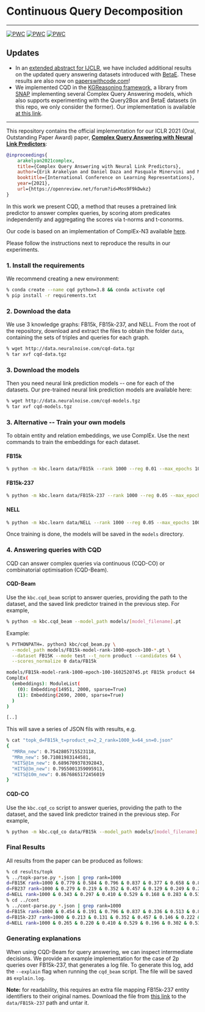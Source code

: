 # Continuous Query Decomposition

---

[![PWC](https://img.shields.io/endpoint.svg?url=https://paperswithcode.com/badge/complex-query-answering-with-neural-link-1/complex-query-answering-on-fb15k)](https://paperswithcode.com/sota/complex-query-answering-on-fb15k?p=complex-query-answering-with-neural-link-1)
[![PWC](https://img.shields.io/endpoint.svg?url=https://paperswithcode.com/badge/complex-query-answering-with-neural-link-1/complex-query-answering-on-fb15k-237)](https://paperswithcode.com/sota/complex-query-answering-on-fb15k-237?p=complex-query-answering-with-neural-link-1)
[![PWC](https://img.shields.io/endpoint.svg?url=https://paperswithcode.com/badge/complex-query-answering-with-neural-link-1/complex-query-answering-on-nell-995)](https://paperswithcode.com/sota/complex-query-answering-on-nell-995?p=complex-query-answering-with-neural-link-1)


## Updates

- In an [extended abstract for IJCLR](https://www.ijcai.org/proceedings/2022/741),  we have included additional results on the updated query answering datasets introduced with [BetaE](https://arxiv.org/abs/2010.11465). These results are also now on [paperswithcode.com](https://paperswithcode.com/paper/complex-query-answering-with-neural-link-1)!
- We implemented CQD in the [KGReasoning framework](https://github.com/snap-stanford/KGReasoning), a library from [SNAP](http://snap.stanford.edu/) implementing several Complex Query Answering models, which also supports experimenting with the Query2Box and BetaE datasets (in this repo, we only consider the former). Our implementation is available [at this link](https://github.com/pminervini/KGReasoning/).

---

This repository contains the official implementation for our ICLR 2021 (Oral, Outstanding Paper Award) paper, [**Complex Query Answering with Neural Link Predictors**](https://openreview.net/forum?id=Mos9F9kDwkz):

```bibtex
@inproceedings{
    arakelyan2021complex,
    title={Complex Query Answering with Neural Link Predictors},
    author={Erik Arakelyan and Daniel Daza and Pasquale Minervini and Michael Cochez},
    booktitle={International Conference on Learning Representations},
    year={2021},
    url={https://openreview.net/forum?id=Mos9F9kDwkz}
}
```

In this work we present CQD, a method that reuses a pretrained link predictor to answer complex queries, by scoring atom predicates independently and aggregating the scores via t-norms and t-conorms.

Our code is based on an implementation of ComplEx-N3 available [here](https://github.com/facebookresearch/kbc).

Please follow the instructions next to reproduce the results in our experiments.

### 1. Install the requirements

We recommend creating a new environment:

```bash
% conda create --name cqd python=3.8 && conda activate cqd
% pip install -r requirements.txt
```

### 2. Download the data

We use 3 knowledge graphs: FB15k, FB15k-237, and NELL.
From the root of the repository, download and extract the files to obtain the folder `data`, containing the sets of triples and queries for each graph.

```bash
% wget http://data.neuralnoise.com/cqd-data.tgz
% tar xvf cqd-data.tgz
```

### 3. Download the models

Then you need neural link prediction models -- one for each of the datasets.
Our pre-trained neural link prediction models are available here:

```bash
% wget http://data.neuralnoise.com/cqd-models.tgz
% tar xvf cqd-models.tgz
```

### 3. Alternative -- Train your own models

To obtain entity and relation embeddings, we use ComplEx. Use the next commands to train the embeddings for each dataset.

#### FB15k

```bash
% python -m kbc.learn data/FB15k --rank 1000 --reg 0.01 --max_epochs 100  --batch_size 100
```

#### FB15k-237

```bash
% python -m kbc.learn data/FB15k-237 --rank 1000 --reg 0.05 --max_epochs 100  --batch_size 1000
```

#### NELL

```bash
% python -m kbc.learn data/NELL --rank 1000 --reg 0.05 --max_epochs 100  --batch_size 1000
```

Once training is done, the models will be saved in the `models` directory.

### 4. Answering queries with CQD

CQD can answer complex queries via continuous (CQD-CO) or combinatorial optimisation (CQD-Beam).

#### CQD-Beam

Use the `kbc.cqd_beam` script to answer queries, providing the path to the dataset, and the saved link predictor trained in the previous step. For example,

```bash
% python -m kbc.cqd_beam --model_path models/[model_filename].pt
```

Example:

```bash
% PYTHONPATH=. python3 kbc/cqd_beam.py \
  --model_path models/FB15k-model-rank-1000-epoch-100-*.pt \
  --dataset FB15K --mode test --t_norm product --candidates 64 \
  --scores_normalize 0 data/FB15k

models/FB15k-model-rank-1000-epoch-100-1602520745.pt FB15k product 64
ComplEx(
  (embeddings): ModuleList(
    (0): Embedding(14951, 2000, sparse=True)
    (1): Embedding(2690, 2000, sparse=True)
  )
)

[..]
```

This will save a series of JSON fils with results, e.g.

```bash
% cat "topk_d=FB15k_t=product_e=2_2_rank=1000_k=64_sn=0.json"
{
  "MRRm_new": 0.7542805715523118,
  "MRm_new": 50.71081983144581,
  "HITS@1m_new": 0.6896709378392843,
  "HITS@3m_new": 0.7955001359095913,
  "HITS@10m_new": 0.8676865172456019
}
```

#### CQD-CO

Use the `kbc.cqd_co` script to answer queries, providing the path to the dataset, and the saved link predictor trained in the previous step. For example,

```bash
% python -m kbc.cqd_co data/FB15k --model_path models/[model_filename].pt --chain_type 1_2
```

### Final Results

All results from the paper can be produced as follows:

```bash
% cd results/topk
% ../topk-parse.py *.json | grep rank=1000
d=FB15K rank=1000 & 0.779 & 0.584 & 0.796 & 0.837 & 0.377 & 0.658 & 0.839 & 0.355
d=FB237 rank=1000 & 0.279 & 0.219 & 0.352 & 0.457 & 0.129 & 0.249 & 0.284 & 0.128
d=NELL rank=1000 & 0.343 & 0.297 & 0.410 & 0.529 & 0.168 & 0.283 & 0.536 & 0.157
% cd ../cont
% ../cont-parse.py *.json | grep rank=1000
d=FB15k rank=1000 & 0.454 & 0.191 & 0.796 & 0.837 & 0.336 & 0.513 & 0.816 & 0.319
d=FB15k-237 rank=1000 & 0.213 & 0.131 & 0.352 & 0.457 & 0.146 & 0.222 & 0.281 & 0.132
d=NELL rank=1000 & 0.265 & 0.220 & 0.410 & 0.529 & 0.196 & 0.302 & 0.531 & 0.194
```

### Generating explanations

When using CQD-Beam for query answering, we can inspect intermediate decisions.
We provide an example implementation for the case of 2p queries over FB15k-237,
that generates a log file. To generate this log, add the `--explain` flag when running the
`cqd_beam` script. The file will be saved as `explain.log`.

**Note:** for readability, this requires an extra file mapping FB15k-237 entity identifiers
to their original names. Download the file from [this link](https://surfdrive.surf.nl/files/index.php/s/O6yQsBXArSEoYz9/download)
to the `data/FB15k-237` path and untar it.
